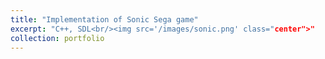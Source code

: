 ```yaml
---
title: "Implementation of Sonic Sega game"
excerpt: "C++, SDL<br/><img src='/images/sonic.png' class="center">"
collection: portfolio
---
```

